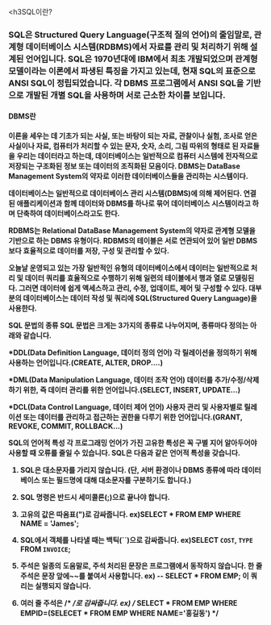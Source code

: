 <h3SQL이란?<h3>
  
SQL은 Structured Query Language(구조적 질의 언어)의 줄임말로, 관계형 데이터베이스 시스템(RDBMS)에서
  자료를 관리 및 처리하기 위해 설계된 언어입니다. SQL은 1970년대에 IBM에서 최초 개발되었으며 
  관계형 모델이라는 이론에서 파생된 특징을 가지고 있는데, 현재 SQL의 표준으로 ANSI SQL이 정립되었습니다.
  각 DBMS 프로그램에서 ANSI SQL을 기반으로 개발된 개별 SQL을 사용하며 서로 근소한 차이를 보입니다.
  

<h4>DBMS란<h4>
  이론을 세우는 데 기초가 되는 사실, 또는 바탕이 되는 자료, 관찰이나 실험, 조사로 얻은 사실이나 자료,
컴퓨터가 처리할 수 있는 문자, 숫자, 소리, 그림 따위의 형태로 된 자료들을 우리는 데이터라고 하는데,
데이터베이스는 일반적으로 컴퓨터 시스템에 전자적으로 저장되는 구조화된 정보 또는 데이터의 조직화된 모음이다.
DBMS는 DataBase Management System의 약자로 이러한 데이터베이스들을 관리하는 시스템이다.

데이터베이스는 일반적으로 데이터베이스 관리 시스템(DBMS)에 의해 제어된다.
연결된 애플리케이션과 함께 데이터와 DBMS를 하나로 묶어 데이터베이스 시스템이라고 하며 단축하여 데이터베이스라고도 한다.

RDBMS는 Relational DataBase Management System의 약자로 관계형 모델을 기반으로 하는 DBMS 유형이다.
RDBMS의 테이블은 서로 연관되어 있어 일반 DBMS보다 효율적으로 데이터를 저장, 구성 및 관리할 수 있다.

오늘날 운영되고 있는 가장 일반적인 유형의 데이터베이스에서 데이터는 일반적으로 처리 및 데이터 쿼리를 효율적으로 수행하기 위해 일련의 테이블에서 행과 열로 모델링된다.
그러면 데이터에 쉽게 액세스하고 관리, 수정, 업데이트, 제어 및 구성할 수 있다.
대부분의 데이터베이스는 데이터 작성 및 쿼리에 SQL(Structured Query Language)을 사용한다.
  
  SQL 문법의 종류
  SQL 문법은 크게는 3가지의 종류로 나누어지며, 종류마다 정의는 아래와 같습니다.
  
  *DDL(Data Definition Language, 데이터 정의 언어)
  각 릴레이션을 정의하기 위해 사용하는 언어입니다.(CREATE, ALTER, DROP....)
  
  *DML(Data Manipulation Language, 데이터 조작 언어)
  데이터를 추가/수정/삭제하기 위한, 즉 데이터 관리를 위한 언어입니다.(SELECT, INSERT, UPDATE...)
  
  *DCL(Data Control Language, 데이터 제어 언어)
  사용자 관리 및 사용자별로 릴레이션 또는 데이터를 관리하고 접근하는 권한을 다루기 위한 언어입니다.(GRANT, REVOKE, COMMIT, ROLLBACK...)
  
  SQL의 언어적 특성
  각 프로그래밍 언어가 가진 고유한 특성은 꼭 구별 지어 알아두어야 사용할 때 오류를 줄일 수 있습니다.
  SQL은 다음과 같은 언어적 특성을 갖습니다.
  
  1. SQL은 대소문자를 가리지 않습니다.
  (단, 서버 환경이나 DBMS 종류에 따라 데이터베이스 또는 필드명에 대해 대소문자를 구분하기도 합니다.)
  
  2. SQL 명령은 반드시 세미콜론(;)으로 끝나야 합니다.
  
  3. 고유의 값은 따옴표(")로 감싸줍니다.
  ex)SELECT * FROM EMP WHERE NAME = 'James';
  
  4. SQL에서 객체를 나타낼 때는 백틱(``)으로 감싸줍니다.
  ex)SELECT `COST`, `TYPE` FROM `INVOICE`;
  
  5. 주석은 일종의 도움말로, 주석 처리된 문장은 프로그램에서 동작하지 않습니다. 한 줄 주석은 문장 앞에~~를 붙여서 사용합니다.
  ex) -- SELECT * FROM EMP; 이 쿼리는 실행되지 않습니다.
  
  6. 여러 줄 주석은 /* */로 감싸줍니다.
  ex)
  /*
  SELECT * FROM EMP WHERE EMPID=(SELECET * FROM EMP WHERE NAME='홍길동')
  */
